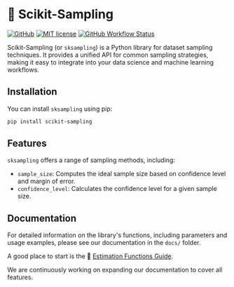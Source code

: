 # 🧪 Scikit-Sampling

[![GitHub](https://img.shields.io/static/v1?label=Code&message=GitHub&color=blue&style=flat-square)](https://github.com/leomaurodesenv/scikit-sampling)
[![MIT license](https://img.shields.io/static/v1?label=License&message=MIT&color=blue&style=flat-square)](LICENSE)
[![GitHub Workflow Status](https://img.shields.io/github/actions/workflow/status/leomaurodesenv/scikit-sampling/deployment.yml?label=Build&style=flat-square)](https://github.com/leomaurodesenv/scikit-sampling/actions/workflows/deployment.yml)


Scikit-Sampling (or `sksampling`) is a Python library for dataset sampling techniques. It provides a unified API for common sampling strategies, making it easy to integrate into your data science and machine learning workflows.

## Installation

You can install `sksampling` using pip:

```bash
pip install scikit-sampling
```

## Features

`sksampling` offers a range of sampling methods, including:

- `sample_size`: Computes the ideal sample size based on confidence level and margin of error.
- `confidence_level`: Calculates the confidence level for a given sample size.

## Documentation

For detailed information on the library's functions, including parameters and usage examples, please see our documentation in the `docs/` folder.

A good place to start is the 📑 [Estimation Functions Guide](docs/estimation.md).

We are continuously working on expanding our documentation to cover all features.

